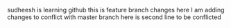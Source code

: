 sudheesh is learning github
this is feature branch changes
here I am adding changes to conflict with master branch
here is second line to be conflicted
